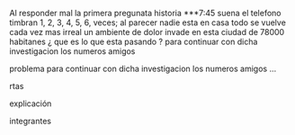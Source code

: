 Al responder mal la primera pregunata 
historia
***7:45 suena el telefono timbran 1, 2, 3, 4, 5, 6, veces; al parecer nadie esta en casa todo se vuelve cada vez mas irreal un ambiente de dolor invade en esta  ciudad de 78000 habitanes ¿ que es lo que esta pasando ? 
para continuar con dicha investigacion los numeros amigos 

problema
para continuar con dicha investigacion los numeros amigos ...

rtas

explicación

integrantes
